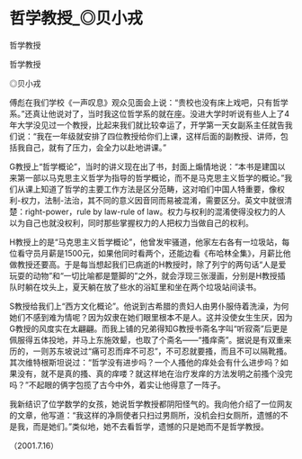 # 哲学教授_◎贝小戎

哲学教授

哲学教授

◎贝小戎

傅彪在我们学校《一声叹息》观众见面会上说：“贵校也没有床上戏吧，只有哲学系。”还真让他说对了，当时我这位哲学系的就在座。没进大学时听说有些人上了4年大学没见过一个教授，比起来我们就比较幸运了，开学第一天女副系主任就告我们说：“我在一年级就安排了四位教授给你们上课，这样后面的副教授、讲师，包括我自己，就有了压力，会全力以赴地讲课。”

G教授上“哲学概论”，当时的讲义现在出了书，封面上煽情地说：“本书是建国以来第一部以马克思主义哲学为指导的哲学概论，而不是马克思主义哲学的概论。”我们从课上知道了哲学的主要工作方法是区分范畴，这对咱们中国人特重要，像权利-权力，法制-法治，其不同的意义因音同而易被混淆，需要区分。英文中就很清楚：right-power，rule by law-rule of law。权力与权利的混淆使得没权力的人以为自己也就没权利，同时那些掌握权力的人把权力当做自己的权利。

H教授上的是“马克思主义哲学概论”，他曾发牢骚道，他家左右各有一垃圾站，每位看守员月薪是1500元，如果他同时看两个，还能边看《布哈林全集》，月薪比他做教授还要高。于是每当想起我们已病逝的H教授时，除了列宁的两句话“人是爱玩耍的动物”和“一切比喻都是蹩脚的”之外，就会浮现三张漫画，分别是H教授插队时躺在坟头上，夏天躺在放了些水的浴缸里和坐在两个垃圾站间读书。

S教授给我们上“西方文化概论”。他说到古希腊的贵妇人由男仆服侍着洗澡，为何她们不感到难为情呢？因为奴隶在她们眼里根本不是人。这并没使女生生厌，因为G教授的风度实在太翩翩。而我上铺的兄弟得知G教授书斋名字叫“听寂斋”后更是佩服得五体投地，并马上东施效颦，也取了个斋名——“搔痒斋”。据说是有双重来历的，一则苏东坡说过“痛可忍而痒不可忍”，不可忍就要搔，而且不可以隔靴搔。其次维特根斯坦说过：“哲学没有进步吗？一个人搔他的痒处会有什么进步吗？如果没有，就不是真的搔、真的痒喽？就这样地在治疗发痒的方法发明之前搔个没完吗？”不起眼的俩字包揽了古今中外，着实让他得意了一阵子。

我新结识了位学数学的女孩，她说哲学教授都阴阳怪气的。我向他介绍了一位网友的文章，他写道：“我这样的净厕使者只扫过男厕所，没机会扫女厕所，遗憾的不是我，而是她们。”类似地，她不去看哲学，遗憾的只是她而不是哲学教授。

（2001.7.16）